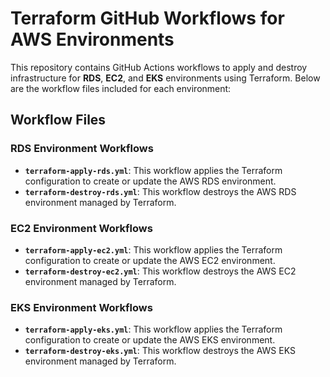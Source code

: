 # Terraform GitHub Workflows for AWS Environments

This repository contains GitHub Actions workflows to apply and destroy infrastructure for **RDS**, **EC2**, and **EKS** environments using Terraform. Below are the workflow files included for each environment:

## Workflow Files

### RDS Environment Workflows

- **`terraform-apply-rds.yml`**: This workflow applies the Terraform configuration to create or update the AWS RDS environment.
- **`terraform-destroy-rds.yml`**: This workflow destroys the AWS RDS environment managed by Terraform.

### EC2 Environment Workflows

- **`terraform-apply-ec2.yml`**: This workflow applies the Terraform configuration to create or update the AWS EC2 environment.
- **`terraform-destroy-ec2.yml`**: This workflow destroys the AWS EC2 environment managed by Terraform.

### EKS Environment Workflows

- **`terraform-apply-eks.yml`**: This workflow applies the Terraform configuration to create or update the AWS EKS environment.
- **`terraform-destroy-eks.yml`**: This workflow destroys the AWS EKS environment managed by Terraform.



